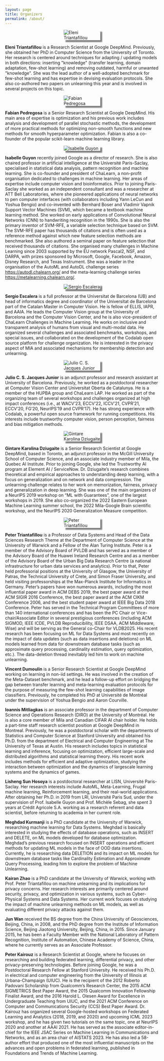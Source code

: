 ```yaml
---
layout: page
title: Organizers
permalink: /about/
---
```


<img src="http://www.cs.toronto.edu/~eleni/imgs/eleni_pic.jpg" alt="Eleni Triantafillou" style="display: block; margin: 0 auto; max-width: 120px; box-shadow: 6px 6px 3px grey;">

**Eleni Triantafillou** is a Research Scientist at Google DeepMind. Previously, she obtained her PhD in Computer Science from the University of Toronto. Her research is centered around techniques for adapting / updating models in both directions: inserting "knowledge" (transfer learning, domain adaptation, few-shot learning) and removing outdated, harmful or unwanted "knowledge". She was the lead author of a well-adopted benchmark for few-shot learning and has expertise in devising evaluation protocols. She also co-authored two papers on unlearning this year and is involved in several projects on this topic.

<img src="https://avatars.githubusercontent.com/u/277639?v=4" alt="Fabian Pedregosa" style="display: block; margin: 0 auto; max-width: 120px; box-shadow: 6px 6px 3px grey;">

**Fabian Pedregosa** is a Senior Research Scientist at Google DeepMind. His main area of expertise is optimization and his previous work includes analysis and development of parallel stochastic methods, the development of more practical methods for optimizing non-smooth functions and new methods for smooth hyperparameter optimization. Fabian is also a co-founder of the popular scikit-learn machine learning library.

<img src="https://scontent.fgva2-1.fna.fbcdn.net/v/t31.18172-8/13063075_1314864275195877_2258965082104961782_o.jpg?_nc_cat=102&ccb=1-7&_nc_sid=cdbe9c&_nc_ohc=FB-qQXbV6AsAX_k_Jei&_nc_ht=scontent.fgva2-1.fna&oh=00_AfAl_V9yHa7uHxvSeRwxGHR0WJlhZf8UKdyAH3P7j3uitA&oe=64BB878E" alt="Isabelle Guyon" style="display: block; margin: 0 auto; max-width: 120px; box-shadow: 6px 6px 3px grey;">

**Isabelle Guyon** recently joined Google as a director of research. She is also chaired professor in artificial intelligence at the Université Paris-Saclay, specialised in statistical data analysis, pattern recognition and machine learning. She is co-founder and president of ChaLearn, a non-profit organisation dedicated to challenges in machine learning. Her areas of expertise include computer vision and bioinformatics. Prior to joining Paris-Saclay she worked as an independent consultant and was a researcher at ATT Bell Laboratories, where she pioneered applications of neural networks to pen computer interfaces (with collaborators including Yann LeCun and Yoshua Bengio) and co-invented with Bernhard Boser and Vladimir Vapnik Support Vector Machines (SVM), which became a textbook machine learning method. She worked on early applications of Convolutional Neural Networks (CNN) to handwriting recognition in the 1990s. She is also the primary inventor of SVM-RFE, a variable selection technique based on SVM. The SVM-RFE paper has thousands of citations and is often used as a reference method against which new feature selection methods are benchmarked. She also authored a seminal paper on feature selection that received thousands of citations. She organised many challenges in Machine Learning since 2003 supported by the EU network Pascal2, NSF, and DARPA, with prizes sponsored by Microsoft, Google, Facebook, Amazon, Disney Research, and Texas Instrument. She was a leader in the organisation of the AutoML and AutoDL challenge series https://autodl.chalearn.org/ and the meta-learning challenge series https://metalearning.chalearn.org/.

<img src="https://mat.ub.edu/departament/wp-content/uploads/sites/40/2022/07/EscaleraSergio150.jpg" alt="Sergio Escalera" style="display: block; margin: 0 auto; max-width: 120px; box-shadow: 6px 6px 3px grey;">

**Sergio Escalera** is a full professor at the Universitat de Barcelona (UB) and head of informatics degree and coordinator of the Universitat de Barcelona part of the Catalan Master in Computer Vision. He is fellow of ELLIS, IAPR, and AAIA. He leads the Computer Vision group at the University of Barcelona and the Computer Vision Center, and he is also vice-president of ChaLearn Challenges in Machine Learning. He works on inclusive and transparent analysis of humans from visual and multi-modal data. He organized several challenges and associated benchmarks, workshops, and special issues, and collaborated on the development of the Codalab open source platform for challenge organization. He is interested in the privacy aspect of MIA and associated mechanisms for membership detection and unlearning.

<img src="https://lh5.googleusercontent.com/dZ_3aaGB6CXa1pFRaGl1yVEd07mcgUYDapsdRnXr-Ub27Mdc8RONRL-QUfBhhm9iGRZCjwdwIrr1nHsJ_BVBRW9C85VD66vlycqaAflGCds=w1280" alt="Julio C. S. Jacques Junior" style="display: block; margin: 0 auto; max-width: 120px; box-shadow: 6px 6px 3px grey;">

**Julio C. S. Jacques Junior** is an adjunct professor and research assistant at University of Barcelona. Previously, he worked as a postdoctoral researcher at Computer Vision Center and Universitat Oberta de Catalunya. He is a member of the HUPBA group and ChaLearn LAP. He worked as part of the organizing team of several workshops and challenges organized at high impact conferences (i.e., at WACV’23, ECCV’22, ICCV’21, CVPR’21, ECCV’20, FG’20, NeurIPS’19 and CVPR’17). He has strong experience with Codalab, a powerful open source framework for running competitions. His interests include trustworthy computer vision, person perception, fairness and bias mitigation methods.

<img src="https://gkdz.org/img/gintare2.jpg" alt="Gintare Karolina Dziugaite" style="display: block; margin: 0 auto; max-width: 120px; box-shadow: 6px 6px 3px grey;">

**Gintare Karolina Dziugaite** is a Senior Research Scientist at Google DeepMind, based in Toronto, an adjunct professor in the McGill University School of Computer Science, and an associate industry member of Mila, the Quebec AI Institute. Prior to joining Google, she led the Trustworthy AI program at Element AI / ServiceNow. Dr. Dziugaite’s research combines theoretical and empirical approaches to understanding deep learning, with a focus on generalization and on network and data compression. The unlearning challenge relates to her work on memorization, fairness, privacy and generalization in deep learning. She was one of the main organizers of a NeurIPS 2019 workshop on “ML with Guarantees”, one of the largest workshops in 2019. She also co-organized the 2022 Eastern European Machine Learning summer school, the 2022 Mila-Google Brain scientific workshop, and the NeurIPS 2020 Generalization Measure competition.

<img src="https://warwick.ac.uk/fac/sci/dcs/people/peter_triantafillou/20190720_191332.jpeg?maxWidth=174&maxHeight=225" alt="Peter Triantafillou" style="display: block; margin: 0 auto; max-width: 120px; box-shadow: 6px 6px 3px grey;">

**Peter Triantafillou** is a Professor of Data Systems and Head of the Data Sciences Research Theme at the Department of Computer Science at the University of Warwick and a Fellow of the Alan Turing Institute. Peter is a member of the Advisory Board of PVLDB and has served as a member of the Advisory Board of the Huawei Ireland Research Centre and as a member of the Advisory Board of the Urban Big Data Research Centre (a national infrastructure for urban data services and analytics). Prior to that, Peter held professorial positions at the University of Glasgow, the University of Patras, the Technical University of Crete, and Simon Fraser University, and held visiting professorships at the Max-Planck Institute for Informatics in Germany. Peter’s papers have won numerous awards, including the most influential paper award in ACM DEBS 2019, the best paper award at the ACM SIGIR 2016 Conference, the best paper award at the ACM CIKM Conference 2006, and the best student paper award at IEEE Big Data 2018 Conference. Peter has served in the Technical Program Committees of more than 140 international conferences and has been the PC Chair or Vice-chair/Associate Editor in several prestigious conferences (including ACM SIGMOD, IEEE ICDE, PVLDB Reproducibility, IEEE DSAA, ACM Middleware, Wise) and will be serving as the General co-Chair for VLDB2025. His recent research has been focusing on ML for Data Systems and most recently on the impact of data updates (such as data insertions and deletions) on ML models learned from data for downstream database tasks (such as approximate query processing, cardinality estimation, query optimization, etc.). The data-deletion thread inevitably led him to work on machine unlearning.

**Vincent Dumoulin** is a Senior Research Scientist at Google DeepMind working on learning in non-iid settings. He was involved in the creation of the Meta-Dataset benchmark, and he lead a follow-up effort on bridging the gap between transfer learning and meta-learning evaluation protocols for the purpose of measuring the few-shot learning capabilities of image classifiers. Previously, he completed his PhD at Université de Montréal under the supervision of Yoshua Bengio and Aaron Courville.

**Ioannis Mitliagkas** is an associate professor in the department of Computer Science and Operations Research (DIRO) at the University of Montréal. He is also a core member of Mila and Canadian CIFAR AI chair holder. He holds a part-time staff research scientist position at Google DeepMind in Montreal. Previously, he was a postdoctoral scholar with the departments of Statistics and Computer Science at Stanford University and obtained his Ph.D. from the department of Electrical and Computer Engineering at The University of Texas at Austin. His research includes topics in statistical learning and inference, focusing on optimization, efficient large-scale and distributed algorithms and statistical learning theory. His recent work includes methods for efficient and adaptive optimization, studying the interaction between optimization and the dynamics of largescale learning systems and the dynamics of games.

**Lisheng Sun Hosoya** is a postdoctoral researcher at LISN, Université Paris-Saclay. Her research interests include AutoML, Meta-Learning, Frugal machine learning, Reinforcement learning, and their real-world applications. After obtaining her Ph.D. in 2019 from LRI, Université Paris Sud, under the supervision of Prof. Isabelle Guyon and Prof. Michèle Sebag, she spent 3 years at Crédit Agricole S.A. working as a research referent and data scientist, before returning to academia in her current role.

**Meghdad Kurmanji** is a PhD candidate at the University of Warwick, researching machine learning for Data Systems. Meghdad is basically interested in studying the effects of database operations, such as INSERT and DELETE, on ML models developed for database optimization. Meghdad’s previous research focused on INSERT operations and efficient methods for updating ML models in the face of OOD data insertions. Currently, he is researching data DELETION and its impact on ML models for downstream database tasks like Cardinality Estimation and Approximate Query Processing, leading him to explore the problem of Machine Unlearning.

**Kairan Zhao** is a PhD candidate at the University of Warwick, working with Prof. Peter Triantafillou on machine unlearning and its implications for privacy concerns. Her research interests are primarily centered around security, privacy, and optimization in various systems, such as Cyber-Physical Systems and Data Systems. Her current work focuses on studying the impact of machine unlearning methods on ML models, as well as evaluating different privacy attacks against them.

**Jun Wan** received the BS degree from the China University of Geosciences, Beijing, China, in 2008, and the PhD degree from the Institute of Information Science, Beijing Jiaotong University, Beijing, China, in 2015. Since January 2015, he has been a Faculty Member with the National Laboratory of Pattern Recognition, Institute of Automation, Chinese Academy of Science, China, where he currently serves as an Associate Professor.

**Peter Kairouz** is a Research Scientist at Google, where he focuses on researching and building federated learning, differential privacy, and other privacy-preserving technologies. Before joining Google, he was a Postdoctoral Research Fellow at Stanford University. He received his Ph.D. in electrical and computer engineering from the University of Illinois at Urbana-Champaign (UIUC). He is the recipient of the 2012 Roberto Padovani Scholarship from Qualcomm’s Research Center, the 2015 ACM SIGMETRICS Best Paper Award, the 2015 Qualcomm Innovation Fellowship Finalist Award, and the 2016 Harold L. Olesen Award for Excellence in Undergraduate Teaching from UIUC, and the 2021 ACM Conference on Computer and Communications Security (CCS) Best Paper Award. Dr. Kairouz has organized several Google-hosted workshops on Federated Learning and Analytics (2018, 2019, and 2020) and upcoming ICML 2023 workshop, and he has given two tutorials on the same topic, one at NeurIPS 2020 and another at AAAI 2021. He has served as the associate editor-in-chief for the IEEE JSAC Series on Machine Learning in Communications and Networks, and as an area chair of AISTATS 2023. He has also led a 58-author effort that produced one of the most influential manuscripts on the advances and open problems in federated learning, published in Foundations and Trends of Machine Learning.
